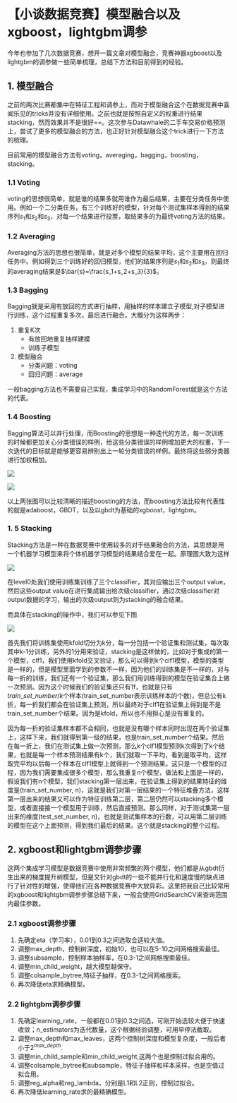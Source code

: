 # 【小谈数据竞赛】模型融合以及xgboost，lightgbm调参

今年也参加了几次数据竞赛，想开一篇文章对模型融合，竞赛神器xgboost以及lightgbm的调参做一些简单梳理，总结下方法和目前得到的经验。

## 1. 模型融合

之前的两次比赛都集中在特征工程和调参上，而对于模型融合这个在数据竞赛中喜闻乐见的tricks并没有详细使用。之前也就是按照自定义的权重进行结果stacking，然而效果并不是很好==。这次参与Datawhale的二手车交易价格预测上，尝试了更多的模型融合的方法，也正好针对模型融合这个trick进行一下方法的梳理。

目前常用的模型融合方法有voting，averaging，bagging，boosting，stacking。

### 1.1 Voting

voting的思想很简单，就是谁的结果多就用谁作为最后结果，主要在分类任务中使用。例如一个二分类任务，有三个训练好的模型，针对每个测试集样本得到的结果序列$s_1{}$和$s_2$和$s_3$，对每一个结果进行投票，取结果多的为最终voting方法的结果。

### 1.2 Averaging

Averaging方法的思想也很简单，就是对多个模型的结果平均，这个主要用在回归任务中。例如得到三个训练好的回归模型，他们的结果序列是$s_1{}$和$s_2$和$s_3$，则最终的averaging结果是$\bar{s}=\frac{s_1+s_2+s_3}{3}$。

### 1.3 Bagging

Bagging就是采用有放回的方式进行抽样，用抽样的样本建立子模型,对子模型进行训练，这个过程重复多次，最后进行融合。大概分为这样两步：

1. 重复K次
   - 有放回地重复抽样建模
   - 训练子模型
2. 模型融合
   - 分类问题：voting
   - 回归问题：average

一般bagging方法也不需要自己实现，集成学习中的RandomForest就是这个方法的代表。

### 1.4 Boosting

Bagging算法可以并行处理，而Boosting的思想是一种迭代的方法，每一次训练的时候都更加关心分类错误的样例，给这些分类错误的样例增加更大的权重，下一次迭代的目标就是能够更容易辨别出上一轮分类错误的样例。最终将这些弱分类器进行加权相加。

![](https://gitee.com/zhanghang23/picture_bed/raw/master/data%20science/%E9%9B%86%E6%88%90%E5%AD%A6%E4%B9%A0/boosting_1.jpg)

![](https://gitee.com/zhanghang23/picture_bed/raw/master/data%20science/%E9%9B%86%E6%88%90%E5%AD%A6%E4%B9%A0/boosting_2.jpg)

以上两张图可以比较清晰的描述boosting的方法，而boosting方法比较有代表性的就是adaboost，GBDT，以及以gbdt为基础的xgboost，lightgbm。

### 1. 5 Stacking

Stacking方法是一种在数据竞赛中使用较多的对于结果融合的方法，其思想是用一个机器学习模型来将个体机器学习模型的结果结合爱在一起。原理图大致为这样

![](https://gitee.com/zhanghang23/picture_bed/raw/master/data%20science/%E9%9B%86%E6%88%90%E5%AD%A6%E4%B9%A0/stacking.png)

在level0处我们使用训练集训练了三个classifier，其对应输出三个output value，然后这些output value在进行集成输出给次级classifier，通过次级classifier对output数据的学习，输出的次级output则为stacking的融合结果。

而具体在stacking的操作中，我们可以参见下图

![](https://gitee.com/zhanghang23/picture_bed/raw/master/data%20science/%E9%9B%86%E6%88%90%E5%AD%A6%E4%B9%A0/stacking_1.jpg)

首先我们将训练集使用kfold切分为k分，每一分包括一个验证集和测试集，每次取其中k-1分训练，另外的1分用来验证，stacking是这样做的，比如对于集成的第一个模型，clf1，我们使用kfold交叉验证，那么可以得到k个clf1模型，模型的类型是一样的，但是模型里面学到的参数不一样，因为他们的训练集是不一样的，对与每一折的训练，我们还有一个验证集，那么我们用训练得到的模型在验证集合上做一次预测。因为这个时候我们的验证集还只有1f，也就是只有 $train\_set\_number/k$个样本(train_set_number表示训练样本的个数)，但总公有k折，每一折我们都会在验证集上预测，所以最终对于clf1在验证集上得到是不是train_set_number个结果。因为是kfold，所以也不用担心是没有重复的。

因为每一折的验证集样本都不会相同，也就是没有哪个样本同时出现在两个验证集上，这样下来，我们就得到第一级的结果，也是train_set_number个结果。然后在每一折上，我们在测试集上做一次预测，那么k个clf1模型预测k次得到了k个结果，也就是每一个样本预测结果有k个，我们就取一下平均，看到是取平均，这样取完平均以后每一个样本在clf1模型上就得到一个预测结果。这只是一个模型的过程，因为我们需要集成很多个模型，那么我重复n个模型，做法和上面是一样的，假设我们有n个模型，我们stacking第一层出来，在验证集上得到的结果特征的维度是(train_set_number, n)，这就是我们对第一层结果的一个特征堆叠方法，这样第一层出来的结果又可以作为特征训练第二层，第二层仍然可以stacking多个模型，或者直接接一个模型用于训练，然后直接预测。那么同样，对于测试集第一层出来的维度(test_set_number, n)，也就是测试集样本的行数，可以用第二层训练的模型在这个上面预测，得到我们最后的结果。这个就是stacking的整个过程。

## 2. xgboost和lightgbm调参步骤

这两个集成学习模型是数据竞赛中使用非常频繁的两个模型，他们都是从gbdt衍生出来的梯度提升树模型，但是又针对gbdt的一些不能并行化和速度慢的缺点进行了针对性的增强，使得他们在各种数据竞赛中大放异彩。这里把我自己比较常用的xgboost和lightgbm调参步骤总结下来，一般会使用GridSearchCV来查询范围内最佳参数。

### 2.1 xgboost调参步骤

1. 先确定eta（学习率），0.01到0.3之间选取合适较大值。
2. 调整max_depth，控制树深度，初始10，也可以在5-10之间网格搜索最佳。
3. 调整subsample，控制样本抽样率，在0.3-1之间网格搜索最佳。
4. 调整min_child_weight，越大模型越保守。
5. 调整colsample_bytree,特征子抽样，在0.3-1之间网格搜索。
6. 再次降低eta求精确模型。

### 2.2 lightgbm调参步骤

1. 先确定learning_rate，一般都在0.01到0.3之间选，可刚开始选较大便于快速收敛；n_estimators为迭代数量，这个根据经验调整，可用早停法截取。
2. 调整max_depth和max_leaves，这两个控制树深度和模型复杂度，一般后者小于$2^{max\_depth}$.
3. 调整min_child_sample和min_child_weight,这两个也是控制过拟合用的。
4. 调整colsample_bytree和subsample，特征子抽样和样本采样，也是空值过拟合用。
5. 调整reg_alpha和reg_lambda，分别是L1和L2正则，控制过拟合。
6. 再次降低learning_rate求的最精确模型。